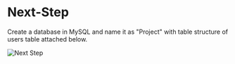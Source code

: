 # Next-Step
Create a database in MySQL and name it as "Project"  with table structure of users table attached below.

![Next Step](https://user-images.githubusercontent.com/95119908/232779069-b30b98c5-e707-4264-bc62-133003bba669.png)
